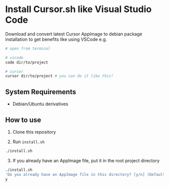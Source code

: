 # Install Cursor.sh like Visual Studio Code

Download and convert latest Cursor AppImage to debian package installation to get benefits like using VSCode e.g.

```bash
# open from terminal

# vscode
code dir/to/project 

# cursor
cursor dir/to/project # you can do it like this!
```

## System Requirements

- Debian/Ubuntu derivatives

## How to use

1. Clone this repository

2. Run `install.sh`

```bash
./install.sh
```

3. If you already have an AppImage file, put it in the root project directory

```bash
./install.sh
'Do you already have an AppImage file in this directory? [y/n] (Default: n)'
y
```
